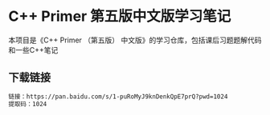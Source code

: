 # C++ Primer 第五版中文版学习笔记



本项目是《C++ Primer （第五版） 中文版》的学习仓库，包括课后习题题解代码和一些C++笔记


## 下载链接


```bash
链接：https://pan.baidu.com/s/1-puRoMyJ9knDenkQpE7prQ?pwd=1024 
提取码：1024 

```





